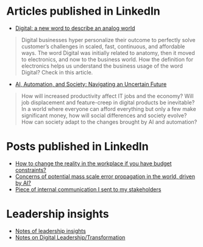 # Articles published in LinkedIn
* [Digital: a new word to describe an analog world](https://www.linkedin.com/pulse/digital-new-word-describe-analog-world-lauro-valente)
> Digital businesses hyper personalize their outcome to perfectly solve customer’s challenges in scaled, fast, continuous, and affordable ways.
> The word Digital was initially related to anatomy, then it moved to electronics, and now to the business world. How the definition for electronics helps us understand the business usage of the word Digital? Check in this article.
* [AI, Automation, and Society: Navigating an Uncertain Future](https://www.linkedin.com/pulse/ai-automation-society-navigating-uncertain-future-lauro-wolff-valente%3FtrackingId=3Z4a3hi%252FSmSbYbsAO5v0EA%253D%253D/?trackingId=3Z4a3hi%2FSmSbYbsAO5v0EA%3D%3D)
> How will increased productivity affect IT jobs and the economy? Will job displacement and feature-creep in digital products be inevitable? 
> In a world where everyone can afford everything but only a few make significant money, how will social differences and society evolve? 
> How can society adapt to the changes brought by AI and automation?

# Posts published in LinkedIn
* [How to change the reality in the workplace if you have budget constraints?](https://www.linkedin.com/feed/update/urn:li:activity:6518565457266561025/)
* [Concerns of potential mass scale error propagation in the world, driven by AI?](https://www.linkedin.com/feed/update/urn:li:activity:6558410136287789056/)
* [Piece of internal communication I sent to my stakeholders](https://www.linkedin.com/feed/update/urn:li:activity:6546462618046001152/)

# Leadership insights
* [Notes of leadership insights](https://github.com/laurovalente/bookmarks#leadership)
* [Notes on Digital Leadership/Transformation](https://github.com/laurovalente/bookmarks#digital-transformation)
